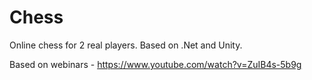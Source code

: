 # Chess
Online chess for 2 real players. Based on .Net and Unity. 

Based on webinars - https://www.youtube.com/watch?v=ZuIB4s-5b9g
